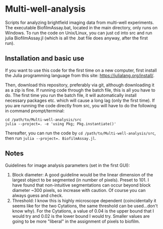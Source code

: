# Multi-well-analysis
Scripts for analyzing brightfield imaging data from multi-well experiments. The executable BiofilmAssay.bat, located in the main directory, only runs on Windows. To run the code on Unix/Linux, you can just cd into src and run julia BiofilmAssay.jl (which is all the .bat file does anyway, after the first run). 

## Installation and basic use
If you want to use this code for the first time on a new computer, first install the Julia programming language from this site: https://julialang.org/install/.

Then, download this repository, preferably via git, although downloading it as a zip is fine. If running code through the batch file, this is all you have to do. The first time you run the batch file, it will automatically install necessary packages etc. which will cause a long lag (only the first time). If you are running the code directly from src, you will have to do the following in command prompt/terminal:

```
cd /path/to/Multi-well-analysis/src
julia --project=. -e 'using Pkg; Pkg.instantiate()'
```

Thereafter, you can run the code by `cd /path/to/Multi-well-analysis/src`, then run `julia --project=. BiofilmAssay.jl`. 

## Notes
Guidelines for image analysis parameters (set in the first GUI):
1. Block diameter: A good guideline would be the linear dimension of the largest object to be segmented (in number of pixels). Preset to 101. I have found that non-intuitive segmentations can occur beyond block diameter ~300 pixels, so increase with caution. Of course you can always guess and check.
2. Threshold: I know this is highly microscope dependent (coincidentally it seems like for the two Cytations, the same threshold can be used...don't know why). For the Cytations, a value of 0.04 is the upper bound that I would try and 0.02 is the lower bound I would try. Smaller values are going to be more "liberal" in the assignment of pixels to biofilm.
